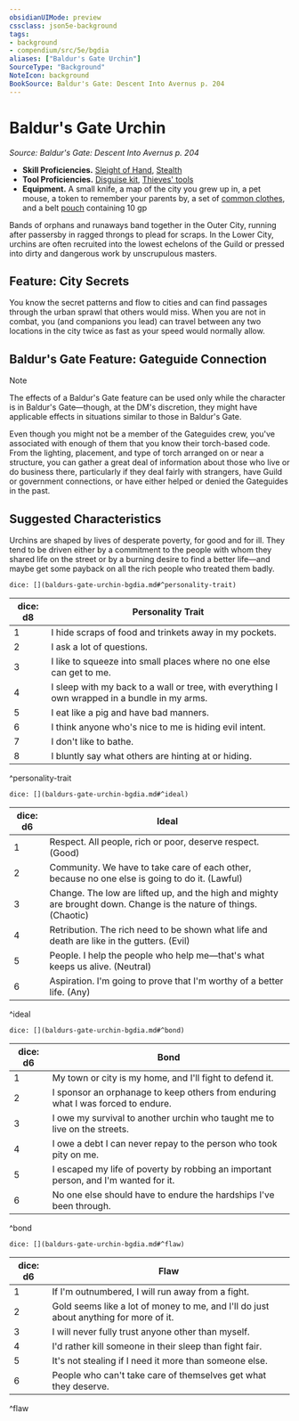 ```yaml
---
obsidianUIMode: preview
cssclass: json5e-background
tags:
- background
- compendium/src/5e/bgdia
aliases: ["Baldur's Gate Urchin"]
SourceType: "Background"
NoteIcon: background
BookSource: Baldur's Gate: Descent Into Avernus p. 204
---
```

# Baldur's Gate Urchin
*Source: Baldur's Gate: Descent Into Avernus p. 204*  

- **Skill Proficiencies.** [Sleight of Hand](/2-Mechanics/CLI/rules/skills.md#Sleight%20of%20Hand), [Stealth](/2-Mechanics/CLI/rules/skills.md#Stealth)  
- **Tool Proficiencies.** [Disguise kit](/2-Mechanics/CLI/items/disguise-kit.md), [Thieves' tools](/2-Mechanics/CLI/items/thieves-tools.md)  
- **Equipment.** A small knife, a map of the city you grew up in, a pet mouse, a token to remember your parents by, a set of [common clothes](/2-Mechanics/CLI/items/common-clothes.md), and a belt [pouch](/2-Mechanics/CLI/items/pouch.md) containing 10 gp  

Bands of orphans and runaways band together in the Outer City, running after passersby in ragged throngs to plead for scraps. In the Lower City, urchins are often recruited into the lowest echelons of the Guild or pressed into dirty and dangerous work by unscrupulous masters.

## Feature: City Secrets

You know the secret patterns and flow to cities and can find passages through the urban sprawl that others would miss. When you are not in combat, you (and companions you lead) can travel between any two locations in the city twice as fast as your speed would normally allow.

## Baldur's Gate Feature: Gateguide Connection

> [!note]
> The effects of a Baldur's Gate feature can be used only while the character is in Baldur's Gate—though, at the DM's discretion, they might have applicable effects in situations similar to those in Baldur's Gate.

Even though you might not be a member of the Gateguides crew, you've associated with enough of them that you know their torch-based code. From the lighting, placement, and type of torch arranged on or near a structure, you can gather a great deal of information about those who live or do business there, particularly if they deal fairly with strangers, have Guild or government connections, or have either helped or denied the Gateguides in the past.

## Suggested Characteristics

Urchins are shaped by lives of desperate poverty, for good and for ill. They tend to be driven either by a commitment to the people with whom they shared life on the street or by a burning desire to find a better life—and maybe get some payback on all the rich people who treated them badly.

`dice: [](baldurs-gate-urchin-bgdia.md#^personality-trait)`

| dice: d8 | Personality Trait |
|----------|-------------------|
| 1 | I hide scraps of food and trinkets away in my pockets. |
| 2 | I ask a lot of questions. |
| 3 | I like to squeeze into small places where no one else can get to me. |
| 4 | I sleep with my back to a wall or tree, with everything I own wrapped in a bundle in my arms. |
| 5 | I eat like a pig and have bad manners. |
| 6 | I think anyone who's nice to me is hiding evil intent. |
| 7 | I don't like to bathe. |
| 8 | I bluntly say what others are hinting at or hiding. |
^personality-trait

`dice: [](baldurs-gate-urchin-bgdia.md#^ideal)`

| dice: d6 | Ideal |
|----------|-------|
| 1 | Respect. All people, rich or poor, deserve respect. (Good) |
| 2 | Community. We have to take care of each other, because no one else is going to do it. (Lawful) |
| 3 | Change. The low are lifted up, and the high and mighty are brought down. Change is the nature of things. (Chaotic) |
| 4 | Retribution. The rich need to be shown what life and death are like in the gutters. (Evil) |
| 5 | People. I help the people who help me—that's what keeps us alive. (Neutral) |
| 6 | Aspiration. I'm going to prove that I'm worthy of a better life. (Any) |
^ideal

`dice: [](baldurs-gate-urchin-bgdia.md#^bond)`

| dice: d6 | Bond |
|----------|------|
| 1 | My town or city is my home, and I'll fight to defend it. |
| 2 | I sponsor an orphanage to keep others from enduring what I was forced to endure. |
| 3 | I owe my survival to another urchin who taught me to live on the streets. |
| 4 | I owe a debt I can never repay to the person who took pity on me. |
| 5 | I escaped my life of poverty by robbing an important person, and I'm wanted for it. |
| 6 | No one else should have to endure the hardships I've been through. |
^bond

`dice: [](baldurs-gate-urchin-bgdia.md#^flaw)`

| dice: d6 | Flaw |
|----------|------|
| 1 | If I'm outnumbered, I will run away from a fight. |
| 2 | Gold seems like a lot of money to me, and I'll do just about anything for more of it. |
| 3 | I will never fully trust anyone other than myself. |
| 4 | I'd rather kill someone in their sleep than fight fair. |
| 5 | It's not stealing if I need it more than someone else. |
| 6 | People who can't take care of themselves get what they deserve. |
^flaw
